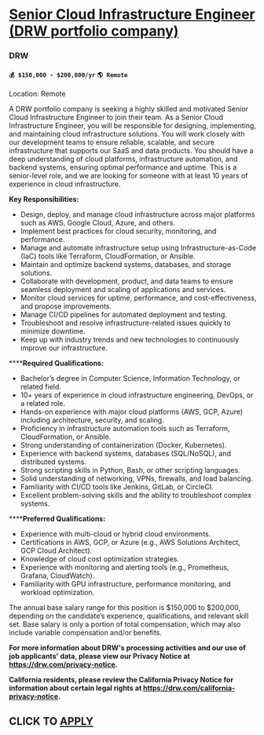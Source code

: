 # [Senior Cloud Infrastructure Engineer (DRW portfolio company)](https://www.remotewlb.com/apply/senior-cloud-infrastructure-engineer-drw-portfolio-company)  
### DRW  
#### `💰 $150,000 - $200,000/yr` `🌎 Remote`  

Location: Remote

A DRW portfolio company is seeking a highly skilled and motivated Senior Cloud Infrastructure Engineer to join their team. As a Senior Cloud Infrastructure Engineer, you will be responsible for designing, implementing, and maintaining cloud infrastructure solutions. You will work closely with our development teams to ensure reliable, scalable, and secure infrastructure that supports our SaaS and data products. You should have a deep understanding of cloud platforms, infrastructure automation, and backend systems, ensuring optimal performance and uptime. This is a senior-level role, and we are looking for someone with at least 10 years of experience in cloud infrastructure.

**Key Responsibilities:**

  * Design, deploy, and manage cloud infrastructure across major platforms such as AWS, Google Cloud, Azure, and others.
  * Implement best practices for cloud security, monitoring, and performance.
  * Manage and automate infrastructure setup using Infrastructure-as-Code (IaC) tools like Terraform, CloudFormation, or Ansible.
  * Maintain and optimize backend systems, databases, and storage solutions.
  * Collaborate with development, product, and data teams to ensure seamless deployment and scaling of applications and services.
  * Monitor cloud services for uptime, performance, and cost-effectiveness, and propose improvements.
  * Manage CI/CD pipelines for automated deployment and testing.
  * Troubleshoot and resolve infrastructure-related issues quickly to minimize downtime.
  * Keep up with industry trends and new technologies to continuously improve our infrastructure.

******Required Qualifications:**

  * Bachelor’s degree in Computer Science, Information Technology, or related field.
  * 10+ years of experience in cloud infrastructure engineering, DevOps, or a related role.
  * Hands-on experience with major cloud platforms (AWS, GCP, Azure) including architecture, security, and scaling.
  * Proficiency in infrastructure automation tools such as Terraform, CloudFormation, or Ansible.
  * Strong understanding of containerization (Docker, Kubernetes).
  * Experience with backend systems, databases (SQL/NoSQL), and distributed systems.
  * Strong scripting skills in Python, Bash, or other scripting languages.
  * Solid understanding of networking, VPNs, firewalls, and load balancing.
  * Familiarity with CI/CD tools like Jenkins, GitLab, or CircleCI.
  * Excellent problem-solving skills and the ability to troubleshoot complex systems.

******Preferred Qualifications:**

  * Experience with multi-cloud or hybrid cloud environments.
  * Certifications in AWS, GCP, or Azure (e.g., AWS Solutions Architect, GCP Cloud Architect).
  * Knowledge of cloud cost optimization strategies.
  * Experience with monitoring and alerting tools (e.g., Prometheus, Grafana, CloudWatch).
  * Familiarity with GPU infrastructure, performance monitoring, and workload optimization.

The annual base salary range for this position is $150,000 to $200,000, depending on the candidate’s experience, qualifications, and relevant skill set. Base salary is only a portion of total compensation, which may also include variable compensation and/or benefits.

**For more information about DRW's processing activities and our use of job applicants' data, please view our Privacy Notice at https://drw.com/privacy-notice.**

**California residents, please review the California Privacy Notice for information about certain legal rights at https://drw.com/california-privacy-notice.**

  
## CLICK TO [APPLY](https://www.remotewlb.com/apply/senior-cloud-infrastructure-engineer-drw-portfolio-company)

